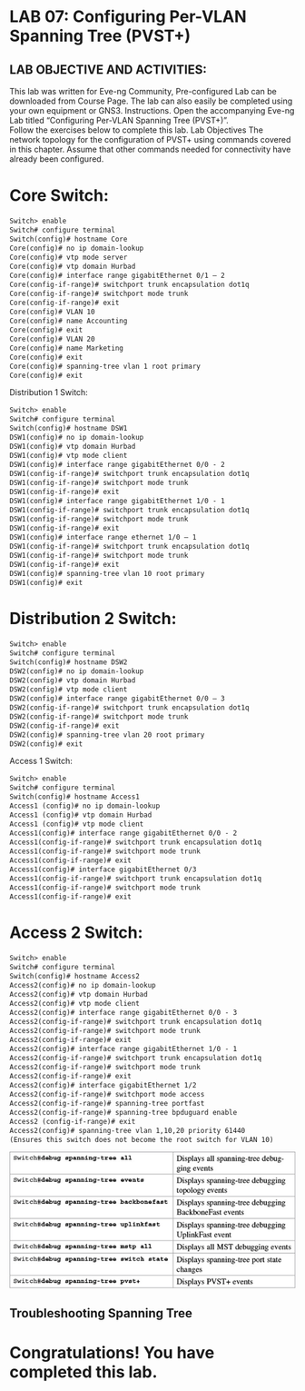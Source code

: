 # LAB 07: Configuring Per-VLAN Spanning Tree (PVST+)
## LAB OBJECTIVE AND ACTIVITIES:
This lab was written for Eve-ng Community, Pre-configured Lab can be downloaded from Course Page. The lab can also easily be completed using your own equipment or GNS3. Instructions. Open the accompanying Eve-ng Lab titled “Configuring Per-VLAN Spanning Tree (PVST+)”.  
Follow the exercises below to complete this lab.
Lab Objectives
The network topology for the configuration of PVST+ using commands covered in this chapter. Assume that other commands needed for connectivity have already been configured.
# Core Switch:
~~~
Switch> enable 
Switch# configure terminal 
Switch(config)# hostname Core 
Core(config)# no ip domain-lookup 
Core(config)# vtp mode server 
Core(config)# vtp domain Hurbad 
Core(config)# interface range gigabitEthernet 0/1 – 2
Core(config-if-range)# switchport trunk encapsulation dot1q
Core(config-if-range)# switchport mode trunk
Core(config-if-range)# exit 
Core(config)# VLAN 10
Core(config)# name Accounting
Core(config)# exit
Core(config)# VLAN 20
Core(config)# name Marketing
Core(config)# exit
Core(config)# spanning-tree vlan 1 root primary
Core(config)# exit
~~~
Distribution 1 Switch:
~~~
Switch> enable
Switch# configure terminal
Switch(config)# hostname DSW1
DSW1(config)# no ip domain-lookup
DSW1(config)# vtp domain Hurbad
DSW1(config)# vtp mode client
DSW1(config)# interface range gigabitEthernet 0/0 - 2
DSW1(config-if-range)# switchport trunk encapsulation dot1q
DSW1(config-if-range)# switchport mode trunk
DSW1(config-if-range)# exit 
DSW1(config)# interface range gigabitEthernet 1/0 - 1
DSW1(config-if-range)# switchport trunk encapsulation dot1q
DSW1(config-if-range)# switchport mode trunk
DSW1(config-if-range)# exit
DSW1(config)# interface range ethernet 1/0 – 1
DSW1(config-if-range)# switchport trunk encapsulation dot1q
DSW1(config-if-range)# switchport mode trunk
DSW1(config-if-range)# exit
DSW1(config)# spanning-tree vlan 10 root primary
DSW1(config)# exit
~~~
# Distribution 2 Switch:
~~~
Switch> enable
Switch# configure terminal
Switch(config)# hostname DSW2
DSW2(config)# no ip domain-lookup
DSW2(config)# vtp domain Hurbad
DSW2(config)# vtp mode client
DSW2(config)# interface range gigabitEthernet 0/0 – 3
DSW2(config-if-range)# switchport trunk encapsulation dot1q
DSW2(config-if-range)# switchport mode trunk
DSW2(config-if-range)# exit
DSW2(config)# spanning-tree vlan 20 root primary
DSW2(config)# exit
~~~
Access 1 Switch:
~~~
Switch> enable
Switch# configure terminal
Switch(config)# hostname Access1
Access1 (config)# no ip domain-lookup
Access1 (config)# vtp domain Hurbad
Access1 (config)# vtp mode client
Access1(config)# interface range gigabitEthernet 0/0 - 2
Access1(config-if-range)# switchport trunk encapsulation dot1q
Access1(config-if-range)# switchport mode trunk
Access1(config-if-range)# exit
Access1(config)# interface gigabitEthernet 0/3
Access1(config-if-range)# switchport trunk encapsulation dot1q
Access1(config-if-range)# switchport mode trunk
Access1(config-if-range)# exit
~~~
# Access 2 Switch:
~~~
Switch> enable
Switch# configure terminal
Switch(config)# hostname Access2
Access2(config)# no ip domain-lookup
Access2(config)# vtp domain Hurbad
Access2(config)# vtp mode client
Access2(config)# interface range gigabitEthernet 0/0 - 3
Access2(config-if-range)# switchport trunk encapsulation dot1q
Access2(config-if-range)# switchport mode trunk
Access2(config-if-range)# exit
Access2(config)# interface range gigabitEthernet 1/0 - 1
Access2(config-if-range)# switchport trunk encapsulation dot1q
Access2(config-if-range)# switchport mode trunk
Access2(config-if-range)# exit
Access2(config)# interface gigabitEthernet 1/2
Access2(config-if-range)# switchport mode access
Access2(config-if-range)# spanning-tree portfast
Access2(config-if-range)# spanning-tree bpduguard enable
Access2 (config-if-range)# exit
Access2(config)# spanning-tree vlan 1,10,20 priority 61440
(Ensures this switch does not become the root switch for VLAN 10)
~~~
![](https://github.com/A3lpha/CCNA_200-301_Workbook/blob/main/images/Picture1.png)
## Troubleshooting Spanning Tree
 
# Congratulations! You have completed this lab.

